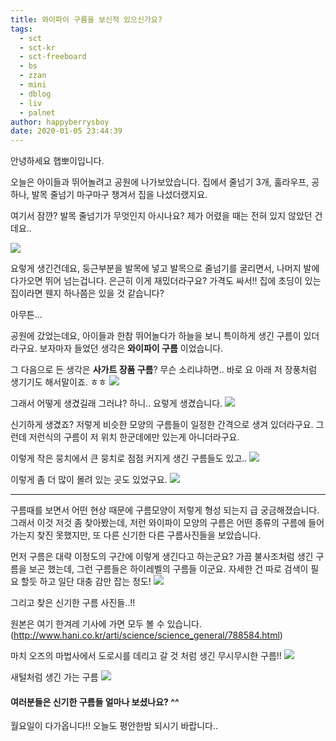 ```yaml
---
title: 와이파이 구름을 보신적 있으신가요?
tags:
  - sct
  - sct-kr
  - sct-freeboard
  - bs
  - zzan
  - mini
  - dblog
  - liv
  - palnet
author: happyberrysboy
date: 2020-01-05 23:44:39
---
```


안녕하세요 햅뽀이입니다.

오늘은 아이들과 뛰어놀려고 공원에 나가보았습니다. 집에서 줄넘기 3개, 훌라우프, 공하나, 발목 줄넘기 마구마구 챙겨서 집을 나섰더랬지요.

여기서 잠깐? 발목 줄넘기가 무엇인지 아시나요? 제가 어렸을 때는 전혀 있지 않았던 건데요..

![](https://cdn.steemitimages.com/DQmYdJxeBxdRLAaGw7V5fER9rVCvV2xmtMhXriqYvszX3hS/image.png)

요렇게 생긴건데요, 둥근부분을 발목에 넣고 발목으로 줄넘기를 굴리면서, 나머지 발에 다가오면 뛰어 넘는겁니다. 은근히 이게 재밌더라구요? 가격도 싸서!! 집에 초딩이 있는 집이라면 웬지 하나쯤은 있을 것 같습니다?

아무튼...

공원에 갔었는데요, 아이들과 한참 뛰어놀다가 하늘을 보니 특이하게 생긴 구름이 있더라구요. 보자마자 들었던 생각은 **와이파이 구름** 이었습니다.

그 다음으로 든 생각은 **사가트 장품 구름**? 무슨 소리냐하면.. 바로 요 아래 저 장풍처럼 생기기도 해서말이죠. ㅎㅎ
![](https://cdn.steemitimages.com/DQmP3Ye9EAESpmPYv3XRCC5UgDarf7sa7Aj8mhbTkg181XN/image.png)


그래서 어떻게 생겼길래 그러냐? 하니.. 
요렇게 생겼습니다.
![](https://cdn.steemitimages.com/DQmTcPwsfngwUjgCrSG6G4Pc5wjthHpXkDEU37zwdeGjfXk/image.png)

신기하게 생겼죠? 저렇게 비슷한 모양의 구름들이 일정한 간격으로 생겨 있더라구요. 그런데 저런식의 구름이 저 위치 한군데에만 있는게 아니더라구요.


이렇게 작은 뭉치에서 큰 뭉치로 점점 커지게 생긴 구름들도 있고..
![](https://cdn.steemitimages.com/DQmbUcJerUWWjkZ2aECcNp2S7H9XED98Kz6iVMi2KXP5NFv/image.png)

이렇게 좀 더 많이 몰려 있는 곳도 있었구요.
![](https://cdn.steemitimages.com/DQmZKAnxHjjVxxbqC2hDa5pJuQzc1QKS67HXBTHVeL5qHT9/image.png)

___

구름때를 보면서 어떤 현상 때문에 구름모양이 저렇게 형성 되는지 급 궁금해졌습니다. 그래서 이것 저것 좀 찾아봤는데, 저런 와이파이 모양의 구름은 어떤 종류의 구름에 들어가는지 찾진 못했지만, 또 다른 신기한 다른 구름사진들을 보았습니다.

먼저 구름은 대략 이정도의 구간에 이렇게 생긴다고 하는군요? 가끔 불사조처럼 생긴 구름을 보곤 했는데, 그런 구름들은 하이레벨의 구름들 이군요. 자세한 건 따로 검색이 필요 할듯 하고 일단 대충 감만 잡는 정도!
![](https://cdn.steemitimages.com/DQmU8KmUkFXLhxZsAg2gBsorFazPHPLaKRNfpuNQeDHGj6x/image.png)


그리고 찾은 신기한 구름 사진들..!!

원본은 여기 한겨레 기사에 가면 모두 볼 수 있습니다.(http://www.hani.co.kr/arti/science/science_general/788584.html)

마치 오즈의 마법사에서 도로시를 데리고 갈 것 처럼 생긴 무시무시한 구름!!
![](https://cdn.steemitimages.com/DQmbahKVibbfx96iEw8LWQf6hoy1YeE9fTYnvSRpe3V4z3p/image.png)

새털처럼 생긴 가는 구름
![](https://cdn.steemitimages.com/DQmNwUunNNyPdE9B1UzAoHAQzpqEcwns9VP9C7qELsS3HPv/image.png)


#### 여러분들은 신기한 구름들 얼마나 보셨나요? ^^

월요일이 다가옵니다!! 오늘도 평안한밤 되시기 바랍니다..